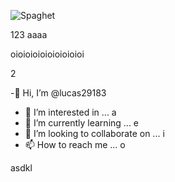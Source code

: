 

![Spaghet](https://user-images.githubusercontent.com/84184672/118289037-51d12380-b4ab-11eb-97f0-da27d9c52d3e.png)
 

123 aaaa

oioioioioioioioioioi

2

-👋 Hi, I’m @lucas29183
- 👀 I’m interested in ... a
- 🌱 I’m currently learning ... e
- 💞️ I’m looking to collaborate on ... i
- 📫 How to reach me ... o

<!---
lucas29183/lucas29183 is a ✨ special ✨ repository because its `README.md` (this file) appears on your GitHub profile.
You can click the Preview link to take a look at your changes.
--->

asdkl
